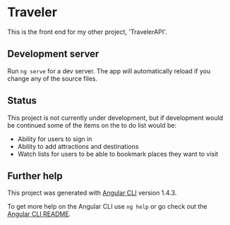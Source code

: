 # Traveler

This is the front end for my other project, 'TravelerAPI'.

## Development server

Run `ng serve` for a dev server. The app will automatically reload if you change any of the source files.

## Status

This project is not currently under development, but if development would be continued some of the items on the to do list would be:

* Ability for users to sign in
* Ability to add attractions and destinations
* Watch lists for users to be able to bookmark places they want to visit


## Further help

This project was generated with [Angular CLI](https://github.com/angular/angular-cli) version 1.4.3.

To get more help on the Angular CLI use `ng help` or go check out the [Angular CLI README](https://github.com/angular/angular-cli/blob/master/README.md).
